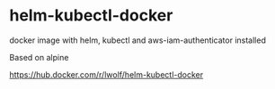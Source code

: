 # helm-kubectl-docker
docker image with helm, kubectl and aws-iam-authenticator installed

Based on alpine

https://hub.docker.com/r/lwolf/helm-kubectl-docker


